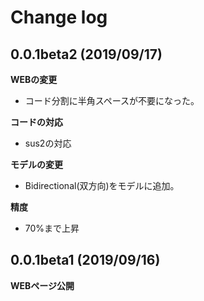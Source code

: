 # Change log

## 0.0.1beta2 (2019/09/17)
**WEBの変更**
- コード分割に半角スペースが不要になった。

**コードの対応**
- sus2の対応

**モデルの変更**
- Bidirectional(双方向)をモデルに追加。

**精度**
- 70%まで上昇

## 0.0.1beta1 (2019/09/16)
**WEBページ公開**

